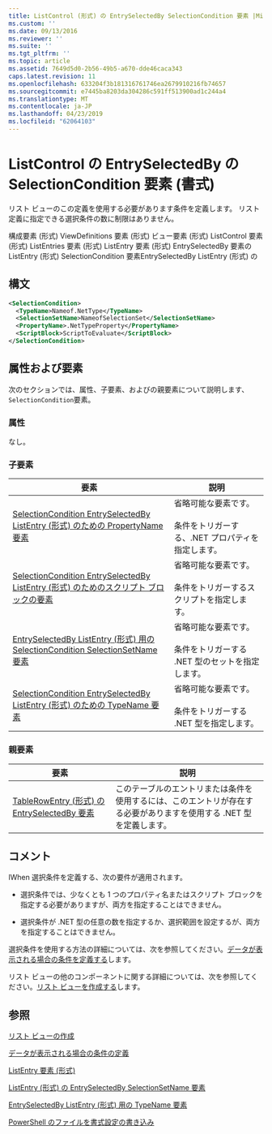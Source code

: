 ```yaml
---
title: ListControl (形式) の EntrySelectedBy SelectionCondition 要素 |Microsoft Docs
ms.custom: ''
ms.date: 09/13/2016
ms.reviewer: ''
ms.suite: ''
ms.tgt_pltfrm: ''
ms.topic: article
ms.assetid: 7649d5d0-2b56-49b5-a670-dde46caca343
caps.latest.revision: 11
ms.openlocfilehash: 633204f3b181316761746ea2679910216fb74657
ms.sourcegitcommit: e7445ba8203da304286c591ff513900ad1c244a4
ms.translationtype: MT
ms.contentlocale: ja-JP
ms.lasthandoff: 04/23/2019
ms.locfileid: "62064103"
---
```

# <a name="selectioncondition-element-for-entryselectedby-for-listcontrol-format"></a>ListControl の EntrySelectedBy の SelectionCondition 要素 (書式)

リスト ビューのこの定義を使用する必要があります条件を定義します。 リスト定義に指定できる選択条件の数に制限はありません。

構成要素 (形式) ViewDefinitions 要素 (形式) ビュー要素 (形式) ListControl 要素 (形式) ListEntries 要素 (形式) ListEntry 要素 (形式) EntrySelectedBy 要素の ListEntry (形式) SelectionCondition 要素EntrySelectedBy ListEntry (形式) の

## <a name="syntax"></a>構文

```xml
<SelectionCondition>
  <TypeName>Nameof.NetType</TypeName>
  <SelectionSetName>NameofSelectionSet</SelectionSetName>
  <PropertyName>.NetTypeProperty</PropertyName>
  <ScriptBlock>ScriptToEvaluate</ScriptBlock>
</SelectionCondition>
```

## <a name="attributes-and-elements"></a>属性および要素

次のセクションでは、属性、子要素、およびの親要素について説明します、`SelectionCondition`要素。

### <a name="attributes"></a>属性

なし。

### <a name="child-elements"></a>子要素

|要素|説明|
|-------------|-----------------|
|[SelectionCondition EntrySelectedBy ListEntry (形式) のための PropertyName 要素](./propertyname-element-for-selectioncondition-for-entryselectedby-for-listcontrol-format.md)|省略可能な要素です。<br /><br /> 条件をトリガーする、.NET プロパティを指定します。|
|[SelectionCondition EntrySelectedBy ListEntry (形式) のためのスクリプト ブロックの要素](./scriptblock-element-for-selectioncondition-for-entryselectedby-for-listcontrol-format.md)|省略可能な要素です。<br /><br /> 条件をトリガーするスクリプトを指定します。|
|[EntrySelectedBy ListEntry (形式) 用の SelectionCondition SelectionSetName 要素](./selectionsetname-element-for-selectioncondition-for-entryselectedby-for-listentry-format.md)|省略可能な要素です。<br /><br /> 条件をトリガーする .NET 型のセットを指定します。|
|[SelectionCondition EntrySelectedBy ListEntry (形式) のための TypeName 要素](./typename-element-for-selectioncondition-for-entryselectedby-for-listcontrol-format.md)|省略可能な要素です。<br /><br /> 条件をトリガーする .NET 型を指定します。|

### <a name="parent-elements"></a>親要素

|要素|説明|
|-------------|-----------------|
|[TableRowEntry (形式) の EntrySelectedBy 要素](./entryselectedby-element-for-tablerowentry-for-tablecontrol-format.md)|このテーブルのエントリまたは条件を使用するには、このエントリが存在する必要がありますを使用する .NET 型を定義します。|

## <a name="remarks"></a>コメント

lWhen 選択条件を定義する、次の要件が適用されます。

- 選択条件では、少なくとも 1 つのプロパティ名またはスクリプト ブロックを指定する必要がありますが、両方を指定することはできません。

- 選択条件が .NET 型の任意の数を指定するか、選択範囲を設定するが、両方を指定することはできません。

選択条件を使用する方法の詳細については、次を参照してください。[データが表示される場合の条件を定義する](./defining-conditions-for-displaying-data.md)します。

リスト ビューの他のコンポーネントに関する詳細については、次を参照してください。[リスト ビューを作成する](./creating-a-list-view.md)します。

## <a name="see-also"></a>参照

[リスト ビューの作成](./creating-a-list-view.md)

[データが表示される場合の条件の定義](./defining-conditions-for-displaying-data.md)

[ListEntry 要素 (形式)](./listentry-element-for-listcontrol-format.md)

[ListEntry (形式) の EntrySelectedBy SelectionSetName 要素](./selectionsetname-element-for-entryselectedby-for-listcontrol-format.md)

[EntrySelectedBy ListEntry (形式) 用の TypeName 要素](http://msdn.microsoft.com/en-us/fcd4daa6-f3fd-43f7-a468-03c582d34533)

[PowerShell のファイルを書式設定の書き込み](./writing-a-powershell-formatting-file.md)
